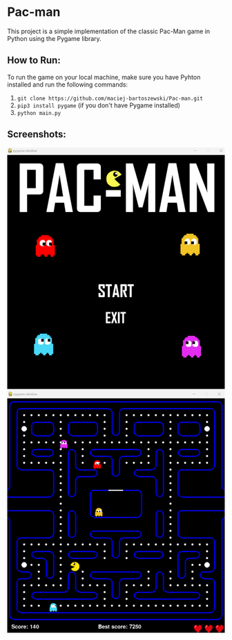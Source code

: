 # Pac-man
This project is a simple implementation of the classic Pac-Man game in Python using the Pygame library.

## How to Run:
To run the game on your local machine, make sure you have Pyhton installed and run the following commands:
1. `git clone https://github.com/maciej-bartoszewski/Pac-man.git`
2. `pip3 install pygame` (if you don't have Pygame installed)
3. `python main.py`

## Screenshots:
![Menu](https://github.com/maciej-bartoszewski/Pac-man/blob/main/images/screen1.png)
![Game](https://github.com/maciej-bartoszewski/Pac-man/blob/main/images/screen2.png)
